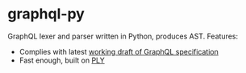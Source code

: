 # graphql-py

GraphQL lexer and parser written in Python, produces AST. Features:

* Complies with latest [working draft of GraphQL specification](https://facebook.github.io/graphql/)
* Fast enough, built on [PLY](http://www.dabeaz.com/ply/)
